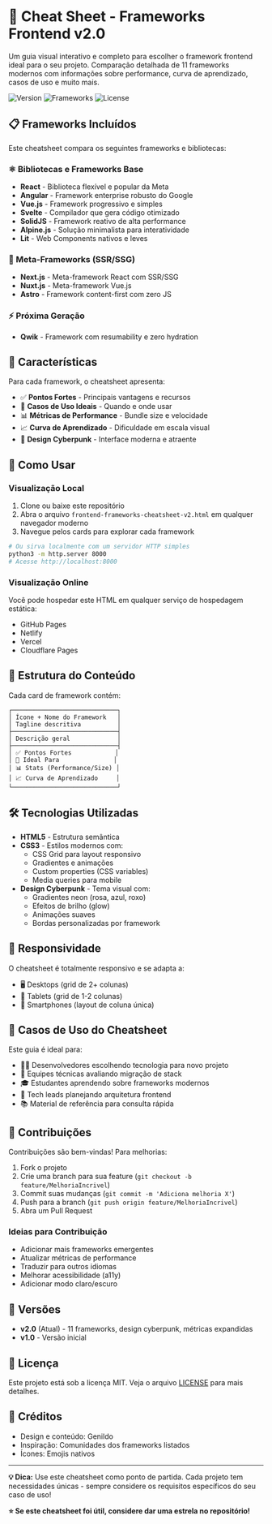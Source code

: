 # 🚀 Cheat Sheet - Frameworks Frontend v2.0

Um guia visual interativo e completo para escolher o framework frontend ideal para o seu projeto. Comparação detalhada de 11 frameworks modernos com informações sobre performance, curva de aprendizado, casos de uso e muito mais.

![Version](https://img.shields.io/badge/version-2.0-ff1b8d)
![Frameworks](https://img.shields.io/badge/frameworks-11-00d4ff)
![License](https://img.shields.io/badge/license-MIT-green)

## 📋 Frameworks Incluídos

Este cheatsheet compara os seguintes frameworks e bibliotecas:

### ⚛️ Bibliotecas e Frameworks Base
- **React** - Biblioteca flexível e popular da Meta
- **Angular** - Framework enterprise robusto do Google
- **Vue.js** - Framework progressivo e simples
- **Svelte** - Compilador que gera código otimizado
- **SolidJS** - Framework reativo de alta performance
- **Alpine.js** - Solução minimalista para interatividade
- **Lit** - Web Components nativos e leves

### 🎯 Meta-Frameworks (SSR/SSG)
- **Next.js** - Meta-framework React com SSR/SSG
- **Nuxt.js** - Meta-framework Vue.js
- **Astro** - Framework content-first com zero JS

### ⚡ Próxima Geração
- **Qwik** - Framework com resumability e zero hydration

## 🎨 Características

Para cada framework, o cheatsheet apresenta:

- ✅ **Pontos Fortes** - Principais vantagens e recursos
- 🎯 **Casos de Uso Ideais** - Quando e onde usar
- 📊 **Métricas de Performance** - Bundle size e velocidade
- 📈 **Curva de Aprendizado** - Dificuldade em escala visual
- 🎨 **Design Cyberpunk** - Interface moderna e atraente

## 🚀 Como Usar

### Visualização Local

1. Clone ou baixe este repositório
2. Abra o arquivo `frontend-frameworks-cheatsheet-v2.html` em qualquer navegador moderno
3. Navegue pelos cards para explorar cada framework

```bash
# Ou sirva localmente com um servidor HTTP simples
python3 -m http.server 8000
# Acesse http://localhost:8000
```

### Visualização Online

Você pode hospedar este HTML em qualquer serviço de hospedagem estática:
- GitHub Pages
- Netlify
- Vercel
- Cloudflare Pages

## 📂 Estrutura do Conteúdo

Cada card de framework contém:

```
┌─────────────────────────────┐
│ Ícone + Nome do Framework   │
│ Tagline descritiva          │
├─────────────────────────────┤
│ Descrição geral             │
├─────────────────────────────┤
│ ✅ Pontos Fortes            │
│ 🎯 Ideal Para               │
│ 📊 Stats (Performance/Size) │
│ 📈 Curva de Aprendizado     │
└─────────────────────────────┘
```

## 🛠️ Tecnologias Utilizadas

- **HTML5** - Estrutura semântica
- **CSS3** - Estilos modernos com:
  - CSS Grid para layout responsivo
  - Gradientes e animações
  - Custom properties (CSS variables)
  - Media queries para mobile
- **Design Cyberpunk** - Tema visual com:
  - Gradientes neon (rosa, azul, roxo)
  - Efeitos de brilho (glow)
  - Animações suaves
  - Bordas personalizadas por framework

## 📱 Responsividade

O cheatsheet é totalmente responsivo e se adapta a:
- 🖥️ Desktops (grid de 2+ colunas)
- 📱 Tablets (grid de 1-2 colunas)
- 📱 Smartphones (layout de coluna única)

## 🎯 Casos de Uso do Cheatsheet

Este guia é ideal para:

- 👨‍💻 Desenvolvedores escolhendo tecnologia para novo projeto
- 🏢 Equipes técnicas avaliando migração de stack
- 🎓 Estudantes aprendendo sobre frameworks modernos
- 💼 Tech leads planejando arquitetura frontend
- 📚 Material de referência para consulta rápida

## 🤝 Contribuições

Contribuições são bem-vindas! Para melhorias:

1. Fork o projeto
2. Crie uma branch para sua feature (`git checkout -b feature/MelhoriaIncrivel`)
3. Commit suas mudanças (`git commit -m 'Adiciona melhoria X'`)
4. Push para a branch (`git push origin feature/MelhoriaIncrivel`)
5. Abra um Pull Request

### Ideias para Contribuição

- Adicionar mais frameworks emergentes
- Atualizar métricas de performance
- Traduzir para outros idiomas
- Melhorar acessibilidade (a11y)
- Adicionar modo claro/escuro

## 📝 Versões

- **v2.0** (Atual) - 11 frameworks, design cyberpunk, métricas expandidas
- **v1.0** - Versão inicial

## 📄 Licença

Este projeto está sob a licença MIT. Veja o arquivo [LICENSE](LICENSE) para mais detalhes.

## 🌟 Créditos

- Design e conteúdo: Genildo
- Inspiração: Comunidades dos frameworks listados
- Ícones: Emojis nativos

---

**💡 Dica:** Use este cheatsheet como ponto de partida. Cada projeto tem necessidades únicas - sempre considere os requisitos específicos do seu caso de uso!

**⭐ Se este cheatsheet foi útil, considere dar uma estrela no repositório!**
